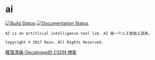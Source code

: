 # ai

[![Build Status](https://secure.travis-ci.org/Decalogue/ai.png)](http://travis-ci.org/Decalogue/ai)
[![Documentation Status](https://readthedocs.org/projects/ai-cn/badge/?version=latest)](http://ai-cn.readthedocs.io/zh_CN/latest/?badge=latest)

`AI is an artificial intelligence tool lib. AI 是一个人工智能工具库。`

`Copyright © 2017 Rain. All Rights Reserved. `

[樱落清璃-Decalogue的 CSDN 博客](https://www.decalogue.cn)

